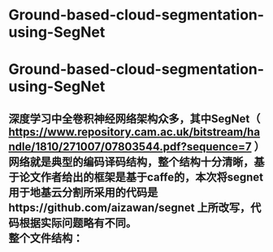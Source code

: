 # Ground-based-cloud-segmentation-using-SegNet
Ground-based-cloud-segmentation-using-SegNet                                              
============    

深度学习中全卷积神经网络架构众多，其中SegNet（ https://www.repository.cam.ac.uk/bitstream/handle/1810/271007/07803544.pdf?sequence=7 ）网络就是典型的编码译码结构，整个结构十分清晰，基于论文作者给出的框架是基于caffe的，本次将segnet用于地基云分割所采用的代码是https://github.com/aizawan/segnet 上所改写，代码根据实际问题略有不同。        
整个文件结构：
-------------
